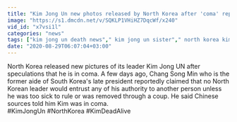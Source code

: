 ```yaml
---
title: "Kim Jong Un new photos released by North Korea after 'coma' reports Oneindia News"
image: "https://s1.dmcdn.net/v/SQKLP1VHiHZ7DqcWf/x240"
vid_id: "x7vsi1l"
categories: "news"
tags: ["kim jong un death news"," kim jong un sister"," north korea kim jong death"]
date: "2020-08-29T06:07:04+03:00"
---
```

North Korea released new pictures of its leader Kim Jong UN after speculations that he is in coma. A few days ago, Chang Song Min who is the former aide of South Korea's late president reportedly claimed that no North Korean leader would entrust any of his authority to another person unless he was too sick to rule or was removed through a coup. He said Chinese sources told him Kim was in coma.  <br>#KimJongUn #NorthKorea #KimDeadAlive
